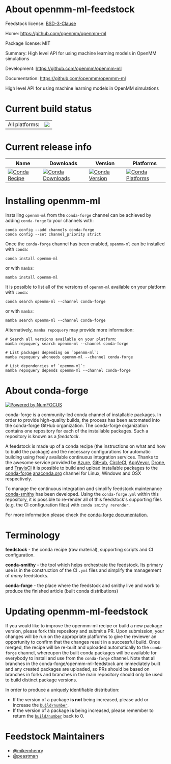 About openmm-ml-feedstock
=========================

Feedstock license: [BSD-3-Clause](https://github.com/conda-forge/openmm-ml-feedstock/blob/main/LICENSE.txt)

Home: https://github.com/openmm/openmm-ml

Package license: MIT

Summary: High level API for using machine learning models in OpenMM simulations

Development: https://github.com/openmm/openmm-ml

Documentation: https://github.com/openmm/openmm-ml

High level API for using machine learning models in OpenMM simulations


Current build status
====================


<table><tr><td>All platforms:</td>
    <td>
      <a href="https://dev.azure.com/conda-forge/feedstock-builds/_build/latest?definitionId=17060&branchName=main">
        <img src="https://dev.azure.com/conda-forge/feedstock-builds/_apis/build/status/openmm-ml-feedstock?branchName=main">
      </a>
    </td>
  </tr>
</table>

Current release info
====================

| Name | Downloads | Version | Platforms |
| --- | --- | --- | --- |
| [![Conda Recipe](https://img.shields.io/badge/recipe-openmm--ml-green.svg)](https://anaconda.org/conda-forge/openmm-ml) | [![Conda Downloads](https://img.shields.io/conda/dn/conda-forge/openmm-ml.svg)](https://anaconda.org/conda-forge/openmm-ml) | [![Conda Version](https://img.shields.io/conda/vn/conda-forge/openmm-ml.svg)](https://anaconda.org/conda-forge/openmm-ml) | [![Conda Platforms](https://img.shields.io/conda/pn/conda-forge/openmm-ml.svg)](https://anaconda.org/conda-forge/openmm-ml) |

Installing openmm-ml
====================

Installing `openmm-ml` from the `conda-forge` channel can be achieved by adding `conda-forge` to your channels with:

```
conda config --add channels conda-forge
conda config --set channel_priority strict
```

Once the `conda-forge` channel has been enabled, `openmm-ml` can be installed with `conda`:

```
conda install openmm-ml
```

or with `mamba`:

```
mamba install openmm-ml
```

It is possible to list all of the versions of `openmm-ml` available on your platform with `conda`:

```
conda search openmm-ml --channel conda-forge
```

or with `mamba`:

```
mamba search openmm-ml --channel conda-forge
```

Alternatively, `mamba repoquery` may provide more information:

```
# Search all versions available on your platform:
mamba repoquery search openmm-ml --channel conda-forge

# List packages depending on `openmm-ml`:
mamba repoquery whoneeds openmm-ml --channel conda-forge

# List dependencies of `openmm-ml`:
mamba repoquery depends openmm-ml --channel conda-forge
```


About conda-forge
=================

[![Powered by
NumFOCUS](https://img.shields.io/badge/powered%20by-NumFOCUS-orange.svg?style=flat&colorA=E1523D&colorB=007D8A)](https://numfocus.org)

conda-forge is a community-led conda channel of installable packages.
In order to provide high-quality builds, the process has been automated into the
conda-forge GitHub organization. The conda-forge organization contains one repository
for each of the installable packages. Such a repository is known as a *feedstock*.

A feedstock is made up of a conda recipe (the instructions on what and how to build
the package) and the necessary configurations for automatic building using freely
available continuous integration services. Thanks to the awesome service provided by
[Azure](https://azure.microsoft.com/en-us/services/devops/), [GitHub](https://github.com/),
[CircleCI](https://circleci.com/), [AppVeyor](https://www.appveyor.com/),
[Drone](https://cloud.drone.io/welcome), and [TravisCI](https://travis-ci.com/)
it is possible to build and upload installable packages to the
[conda-forge](https://anaconda.org/conda-forge) [anaconda.org](https://anaconda.org/)
channel for Linux, Windows and OSX respectively.

To manage the continuous integration and simplify feedstock maintenance
[conda-smithy](https://github.com/conda-forge/conda-smithy) has been developed.
Using the ``conda-forge.yml`` within this repository, it is possible to re-render all of
this feedstock's supporting files (e.g. the CI configuration files) with ``conda smithy rerender``.

For more information please check the [conda-forge documentation](https://conda-forge.org/docs/).

Terminology
===========

**feedstock** - the conda recipe (raw material), supporting scripts and CI configuration.

**conda-smithy** - the tool which helps orchestrate the feedstock.
                   Its primary use is in the construction of the CI ``.yml`` files
                   and simplify the management of *many* feedstocks.

**conda-forge** - the place where the feedstock and smithy live and work to
                  produce the finished article (built conda distributions)


Updating openmm-ml-feedstock
============================

If you would like to improve the openmm-ml recipe or build a new
package version, please fork this repository and submit a PR. Upon submission,
your changes will be run on the appropriate platforms to give the reviewer an
opportunity to confirm that the changes result in a successful build. Once
merged, the recipe will be re-built and uploaded automatically to the
`conda-forge` channel, whereupon the built conda packages will be available for
everybody to install and use from the `conda-forge` channel.
Note that all branches in the conda-forge/openmm-ml-feedstock are
immediately built and any created packages are uploaded, so PRs should be based
on branches in forks and branches in the main repository should only be used to
build distinct package versions.

In order to produce a uniquely identifiable distribution:
 * If the version of a package **is not** being increased, please add or increase
   the [``build/number``](https://docs.conda.io/projects/conda-build/en/latest/resources/define-metadata.html#build-number-and-string).
 * If the version of a package **is** being increased, please remember to return
   the [``build/number``](https://docs.conda.io/projects/conda-build/en/latest/resources/define-metadata.html#build-number-and-string)
   back to 0.

Feedstock Maintainers
=====================

* [@mikemhenry](https://github.com/mikemhenry/)
* [@peastman](https://github.com/peastman/)


<!-- dummy commit to enable rerendering -->

